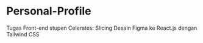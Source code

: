 # Personal-Profile
Tugas Front-end stupen Celerates: Slicing Desain Figma ke React.js dengan Tailwind CSS
